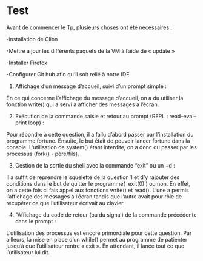 # Test
Avant de commencer le Tp, plusieurs choses ont été nécessaires :

-installation de Clion

-Mettre a jour les différents paquets de la VM à l’aide de « update »

-Installer Firefox

-Configurer Git hub afin qu’il soit relié à notre IDE

1. Affichage d’un message d’accueil, suivi d’un prompt simple :

En ce qui concerne l’affichage du message d’accueil, on a du utiliser la fonction write() qui a servi a afficher des messages a l’écran.

2. Exécution de la commande saisie et retour au prompt (REPL : read–eval–print loop) :

Pour répondre à cette question, il a fallu d’abord passer par l’installation du programme fortune. Ensuite, le but était de pouvoir lancer fortune dans la console. L’utilisation de system() étant interdite, on a donc du passer par les processus (fork() - père/fils).

3. Gestion de la sortie du shell avec la commande “exit” ou un +d :

Il a suffit de reprendre le squelette de la question 1 et d’y rajouter des conditions dans le but de quitter le programme(  exit(0) ) ou non. En effet, on a cette fois ci fais appel aux fonctions write() et read(). L’une a permis l’affichage des messages a l’écran tandis que l’autre avait pour rôle de récupérer ce que l’utilisateur écrivait au clavier.

4. "Affichage du code de retour (ou du signal) de la commande précédente dans le prompt :

L’utilisation des processus est encore primordiale pour cette question. Par ailleurs, la mise en place d’un while() permet au programme de patienter jusqu’à que l’utilisateur rentre « exit ». En attendant, il lance tout ce que l’utilisateur lui dit.
